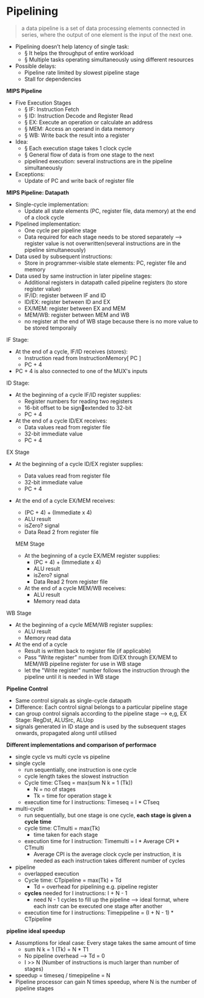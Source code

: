 # Pipelining

> a data pipeline is a set of data processing elements connected in series, where the output of one element is the input of the next one.
- Pipelining doesn’t help latency of single task:
  - § It helps the throughput of entire workload
  - § Multiple tasks operating simultaneously using different resources
- Possible delays:
  - Pipeline rate limited by slowest pipeline stage
  - Stall for dependencies

**MIPS Pipeline**
- Five Execution Stages
  - § IF: Instruction Fetch
  - § ID: Instruction Decode and Register Read
  - § EX: Execute an operation or calculate an address
  - § MEM: Access an operand in data memory
  - § WB: Write back the result into a register
- Idea:
  - § Each execution stage takes 1 clock cycle
  - § General flow of data is from one stage to the next
  - pipelined execution: several instructions are in the pipeline simultaneously 
- Exceptions:
  - Update of PC and write back of register file

**MIPS Pipeline: Datapath**
- Single-cycle implementation:
  - Update all state elements (PC, register file, data memory) at the end of a clock cycle
- Pipelined implementation:
  - One cycle per pipeline stage
  - Data required for each stage needs to be stored separately --> register value is not overwritten(several instructions are in the pipeline simultaneously)
- Data used by subsequent instructions:
  - Store in programmer-visible state elements: PC, register file and memory
- Data used by same instruction in later pipeline stages:
  - Additional registers in datapath called pipeline registers (to store register value)
  - IF/ID: register between IF and ID
  - ID/EX: register between ID and EX
  - EX/MEM: register between EX and MEM
  - MEM/WB: register between MEM and WB
  - no register at the end of WB stage because there is no more value to be stored temporaily

IF Stage:
- At the end of a cycle, IF/ID receives (stores):
  - Instruction read from InstructionMemory\[ PC ]
  - PC + 4
- PC + 4 is also connected to one of the MUX's inputs

ID Stage:
- At the beginning of a cycle IF/ID register supplies:
  - Register numbers for reading two registers
  - 16-bit offset to be signextended to 32-bit
  - PC + 4
- At the end of a cycle ID/EX receives:
  - Data values read from register file
  - 32-bit immediate value
  - PC + 4
 
EX Stage
- At the beginning of a cycle ID/EX register supplies:
  - Data values read from register file
  - 32-bit immediate value
  - PC + 4
- At the end of a cycle EX/MEM receives:
  - (PC + 4) + (Immediate x 4)
  - ALU result
  - isZero? signal
  - Data Read 2 from register file

  MEM Stage
  - At the beginning of a cycle EX/MEM register supplies:
    - (PC + 4) + (Immediate x 4)
    - ALU result
    - isZero? signal
    - Data Read 2 from register file
  - At the end of a cycle MEM/WB receives:
    - ALU result
    - Memory read data

WB Stage
- At the beginning of a cycle MEM/WB register supplies:
  - ALU result
  - Memory read data
- At the end of a cycle
  - Result is written back to register file (if applicable)
  - Pass “Write register” number from ID/EX through EX/MEM to MEM/WB pipeline register for use in WB stage
  - let the "Write register" number follows the instruction through the pipeline until it is needed in WB stage
 
**Pipeline Control**
- Same control signals as single-cycle datapath
- Difference: Each control signal belongs to a particular pipeline stage
- can group control signals according to the pipeline stage --> e,g, EX Stage: RegDst, ALUSrc, ALUop
- signals generated in ID stage and is used by the subsequent stages onwards, propagated along until utilised

**Different implementations and comparison of performace**
- single cycle vs multi cycle vs pipeline
- single cycle
  - run sequentially, one instruction is one cycle
  - cycle length takes the slowest instruction
  - Cycle time: CTseq = max(sum N k = 1 (Tk))
    - N = no of stages
    - Tk = time for operation stage k
  - execution time for I instructions: Timeseq = I * CTseq
- multi-cycle
  - run sequentially, but one stage is one cycle, **each stage is given a cycle time**
  - cycle time: CTmulti = max(Tk)
    - time taken for each stage
  - execution time for I instruction: Timemulti = I * Average CPI * CTmulti
    - Average CPI is the average clock cycle per instruction, it is needed as each instruction takes different number of cycles 
- pipeline
  - overlapped execution
  - Cycle time: CTpipeline = max(Tk) + Td
    - Td = overhead for pipelining e.g. pipeline register
  - **cycles** needed for I instructions: I + N - 1
    - need N - 1 cycles to fill up the pipeline --> ideal format, where each instr can be executed one stage after another 
  - execution time for I instructions: Timepipeline = (I + N - 1) * CTpipeline
 
**pipeline ideal speedup**
- Assumptions for ideal case: Every stage takes the same amount of time
  - sum N k = 1 (Tk) = N * T1
  - No pipeline overhead --> Td = 0
  - I >> N (Number of instructions is much larger than number of stages)
- speedup = timeseq / timepipeline = N
- Pipeline processor can gain N times speedup, where N is the number of pipeline stages
